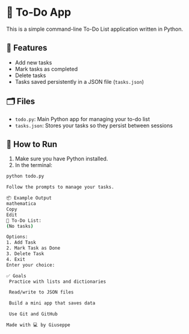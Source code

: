 # 📝 To-Do App

This is a simple command-line To-Do List application written in Python.

## 📌 Features

- Add new tasks
- Mark tasks as completed
- Delete tasks
- Tasks saved persistently in a JSON file (`tasks.json`)

## 🗂 Files

- `todo.py`: Main Python app for managing your to-do list
- `tasks.json`: Stores your tasks so they persist between sessions

## 🚀 How to Run

1. Make sure you have Python installed.
2. In the terminal:

```bash
python todo.py

Follow the prompts to manage your tasks.

📦 Example Output
mathematica
Copy
Edit
📝 To-Do List:
(No tasks)

Options:
1. Add Task
2. Mark Task as Done
3. Delete Task
4. Exit
Enter your choice:

✅ Goals
 Practice with lists and dictionaries

 Read/write to JSON files

 Build a mini app that saves data

 Use Git and GitHub

Made with 💻 by Giuseppe
